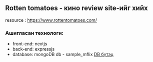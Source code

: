 ## Rotten tomatoes - кино review site-ийг хийх
resource :  https://www.rottentomatoes.com/

### Ашигласан технологи:
 * front-end: nextjs
 * back-end: expressjs
 * database: mongoDB
 db - sample_mflix
 [DB  бүтэц](./sample_mflix_structure.png)
